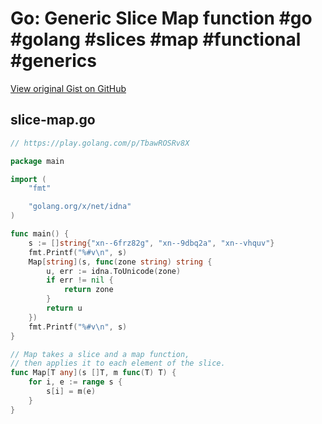 # Go: Generic Slice Map function #go #golang #slices #map #functional #generics

[View original Gist on GitHub](https://gist.github.com/Integralist/4ac5854116d0ccae632b42ba2ed2c2e4)

## slice-map.go

```go
// https://play.golang.com/p/TbawROSRv8X

package main

import (
	"fmt"

	"golang.org/x/net/idna"
)

func main() {
	s := []string{"xn--6frz82g", "xn--9dbq2a", "xn--vhquv"}
	fmt.Printf("%#v\n", s)
	Map[string](s, func(zone string) string {
		u, err := idna.ToUnicode(zone)
		if err != nil {
			return zone
		}
		return u
	})
	fmt.Printf("%#v\n", s)
}

// Map takes a slice and a map function,
// then applies it to each element of the slice.
func Map[T any](s []T, m func(T) T) {
	for i, e := range s {
		s[i] = m(e)
	}
}
```

